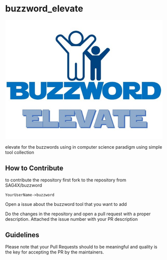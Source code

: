 # buzzword_elevate

![Icon](/assets/Buzzword.jpg)

elevate for the buzzwords using in computer science paradigm using simple tool collection

## How to Contribute

to contribute the repository first fork to the repository from SAG4X/buzzword

```
YourUserName->buzzword
```
Open a issue about the buzzword tool that you want to add

Do the changes in the repository and open a pull request with a proper description. Attached the issue number with your PR description

## Guidelines

Please note that your Pull Requests should to be meaningful and quality is the key for accepting the PR by the maintainers.


